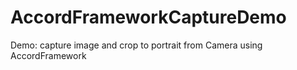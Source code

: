 # AccordFrameworkCaptureDemo
Demo: capture image and crop to portrait from Camera using AccordFramework
